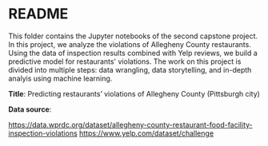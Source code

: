 # README

This folder contains the Jupyter notebooks of the second capstone project. In this project, we analyze the violations of Allegheny County restaurants. Using the data of inspection results combined with Yelp reviews, we build a predictive model for restaurants' violations. The work on this project is divided into multiple steps: data wrangling, data storytelling, and in-depth analyis using machine learning.

**Title**: Predicting restaurants’ violations of Allegheny County (Pittsburgh city)

**Data source**: 

https://data.wprdc.org/dataset/allegheny-county-restaurant-food-facility-inspection-violations
https://www.yelp.com/dataset/challenge
